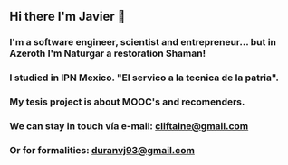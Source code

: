 ## Hi there I'm Javier 👋

### I'm a software engineer, scientist and entrepreneur... but in Azeroth I'm Naturgar a restoration Shaman!

### I studied in IPN Mexico. "El servico a la tecnica de la patria".
### My tesis project is about MOOC's and recomenders.

### We can stay in touch vía e-mail: cliftaine@gmail.com
### Or for formalities: duranvj93@gmail.com

<!--
**Cliftaine/cliftaine** is a ✨ _special_ ✨ repository because its `README.md` (this file) appears on your GitHub profile.

Here are some ideas to get you started:

- 🔭 I’m currently working on ...
- 🌱 I’m currently learning ...
- 👯 I’m looking to collaborate on ...
- 🤔 I’m looking for help with ...
- 💬 Ask me about ...
- 📫 How to reach me: ...
- 😄 Pronouns: ...
- ⚡ Fun fact: ...
-->
